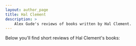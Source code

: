 ```yaml
---
layout: author_page
title: Hal Clement
description: >
    Alex Gude's reviews of books written by Hal Clement.
---
```


Below you'll find short reviews of Hal Clement's books: